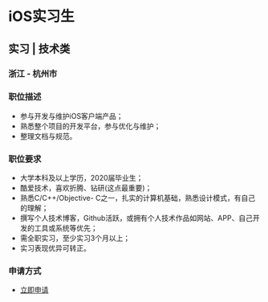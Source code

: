
# iOS实习生
## 实习  |  技术类
### 浙江 - 杭州市

### 职位描述
- 参与开发与维护iOS客户端产品；
- 熟悉整个项目的开发平台，参与优化与维护；
- 整理文档与规范。
### 职位要求
- 大学本科及以上学历，2020届毕业生；
- 酷爱技术，喜欢折腾、钻研(这点最重要)；
- 熟悉C/C++/Objective- C之一，扎实的计算机基础，熟悉设计模式，有自己的理解；
- 撰写个人技术博客，Github活跃，或拥有个人技术作品如网站、APP、自己开发的工具或系统等优先；
- 需全职实习，至少实习3个月以上；
- 实习表现优异可转正。
### 申请方式
- <a href="mailto:hr@tuya.com?subject=求职简历-iOS实习生-来自GitHub">立即申请</a>